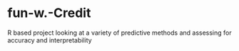 # fun-w.-Credit
R based project looking at a variety of predictive methods and assessing for accuracy and interpretability
